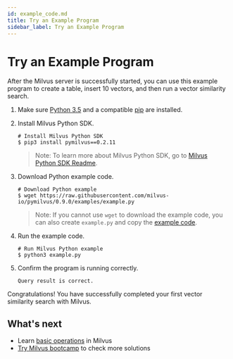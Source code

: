 ```yaml
---
id: example_code.md
title: Try an Example Program
sidebar_label: Try an Example Program
---
```


# Try an Example Program

After the Milvus server is successfully started, you can use this example program to create a table, insert 10 vectors, and then run a vector similarity search.

1. Make sure [Python 3.5](https://www.python.org/downloads/) and a compatible [pip](https://pip.pypa.io/en/stable/installing/) are installed.

2. Install Milvus Python SDK.

   ```shell
   # Install Milvus Python SDK
   $ pip3 install pymilvus==0.2.11
   ```

   > Note: To learn more about Milvus Python SDK, go to [Milvus Python SDK Readme](https://github.com/milvus-io/pymilvus/blob/master/README.md).

3. Download Python example code.

   ```shell
   # Download Python example
   $ wget https://raw.githubusercontent.com/milvus-io/pymilvus/0.9.0/examples/example.py
   ```
   
    > Note: If you cannot use `wget` to download the example code, you can also create `example.py` and copy the [example code](https://github.com/milvus-io/pymilvus/blob/0.8.0/examples/example.py).
    
4. Run the example code.

   ```shell
   # Run Milvus Python example
   $ python3 example.py
   ```

5. Confirm the program is running correctly.

   ```shell
   Query result is correct.
   ```

Congratulations! You have successfully completed your first vector similarity search with Milvus.

## What's next

- Learn [basic operations](../milvus_operation.md) in Milvus
- [Try Milvus bootcamp](https://github.com/milvus-io/bootcamp) to check more solutions
